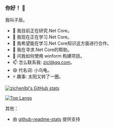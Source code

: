 ### 你好！ 👋

我叫子辰。

- 🔭 我目前正在研究.Net Core。
- 🌱 我现在正在学习.Net Core。
- 👯 我希望能在学习.Net Core知识这方面进行合作。
- 🤔 我在寻求.Net Core的帮助。
- 💬 问我如何使用 winform 构建项目。
- 📫 怎么联系我: zicl@qq.com。
- 😄 代名词: 小乌龟。
- ⚡ 趣事: 太阳又转了一圈。

[![zichenlbl's GitHub stats](https://github-readme-stats.vercel.app/api?username=zichenlbl&show_icons=true)](https://github.com/zichenlbl)

[![Top Langs](https://github-readme-stats.vercel.app/api/top-langs/?username=zichenlbl)](https://github.com/zichenlbl)

其他：
  - 由 [github-readme-stats](https://github.com/anuraghazra/github-readme-stats) 提供支持
